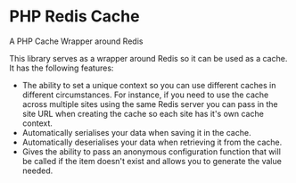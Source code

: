 PHP Redis Cache
===============

A PHP Cache Wrapper around Redis

This library serves as a wrapper around Redis so it can be used as a cache. It has the following features:
 - The ability to set a unique context so you can use different caches in different circumstances. For instance, if you need to use the cache across multiple sites using the same Redis server you can pass in the site URL when creating the cache so each site has it's own cache context.
 - Automatically serialises your data when saving it in the cache.
 - Automatically deserialises your data when retrieving it from the cache.
 - Gives the ability to pass an anonymous configuration function that will be called if the item doesn't exist and allows you to generate the value needed.
